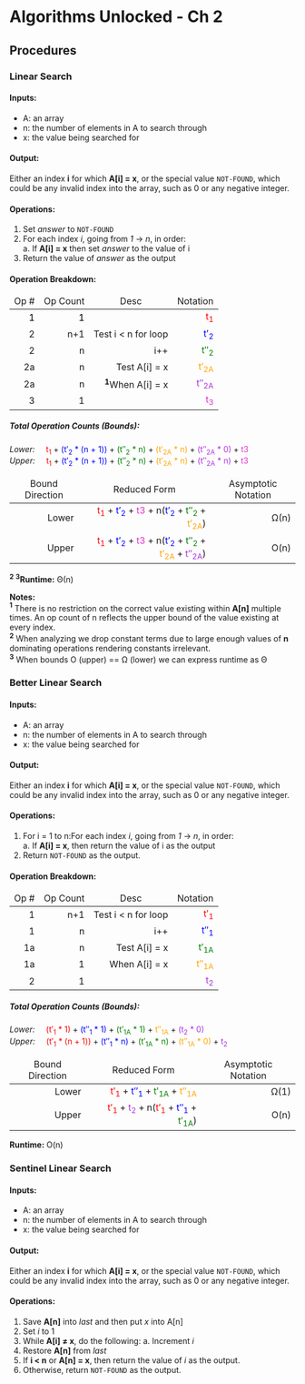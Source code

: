 # Algorithms Unlocked - Ch 2

## Procedures

### Linear Search
#### Inputs:
* A: an array
* n: the number of elements in A to search through
* x: the value being searched for

#### Output: 
Either an index **i**  for which **A\[i\] = x**, or the special value `NOT-FOUND`, which could be any invalid index into the array, such as 0 or any negative integer.

#### Operations:
1. Set *answer* to `NOT-FOUND`
2. For each index *i*, going from *1* &rarr; *n*, in order:  
   a. If **A\[i] = x** then set *answer* to the value of i  
3. Return the value of *answer* as the output

#### Operation Breakdown:
<table>
<thead><tr style="text-align: center"><td>Op #</td><td>Op Count</td><td>Desc</td><td>Notation</td></tr></thead>
<tbody> 
<tr style="text-align: right; color: #000;"><td>1</td><td>1</td><td></td><td style="color: red">t<sub>1</sub></td></tr>
<tr style="text-align: right"><td>2</td><td>n+1</td><td>Test i &lt; n for loop</td><td style="color: blue">t&prime;<sub>2</sub></td></tr>
<tr style="text-align: right"><td>2</td><td>n</td><td>i++</td><td style="color: green">t&Prime;<sub>2</sub></td></tr>
<tr style="text-align: right"><td>2a</td><td>n</td><td>Test A[i] = x</td><td style="color: orange">t&prime;<sub>2A</sub></td></tr>
<tr style="text-align: right"><td>2a</td><td>n</td><td><b><sup>1</sup></b>When A[i] = x</td><td style="color: #AC31DD">t&Prime;<sub>2A</sub></td></tr>
<tr style="text-align: right"><td>3</td><td>1</td><td></td><td style="color: #DD32CE">t<sub>3</sub></td></tr>
</tbody>
</table>


##### Total Operation Counts (Bounds):
*Lower:*&nbsp;&nbsp;&nbsp;&nbsp; <span style="color: red">t<sub>1</sub></span> + <span style="color: blue">(t&prime;<sub>2</sub> * (n + 1))</span> + <span style="color: green">(t&Prime;<sub>2</sub> * n)</span> + <span style="color: orange">(t&prime;<sub>2A</sub> * n)</span> + <span style="color: #AC31DD">(t&Prime;<sub>2A</sub> * 0)</span> + <span style="color:#DD32CE">t3</span>  
*Upper:*&nbsp;&nbsp;&nbsp;&nbsp; <span style="color: red">t<sub>1</sub></span> + <span style="color: blue">(t&prime;<sub>2</sub> * (n + 1))</span> + <span style="color: green">(t&Prime;<sub>2</sub> * n)</span> + <span style="color: orange">(t&prime;<sub>2A</sub> * n)</span> + <span style="color: #AC31DD">(t&Prime;<sub>2A</sub> * n)</span> + <span style="color:#DD32CE">t3</span>  


<table>
<thead><tr style="text-align: center"><td>Bound Direction</td><td>Reduced Form</td><td>Asymptotic Notation</td></tr></thead>
<tbody>
<tr style="text-align: right"><td>Lower</td><td><span style="color: red">t<sub>1</sub></span> + <span style="color: blue">t&prime;<sub>2</sub></span> + <span style="color:#DD32CE">t3</span> + n(<span style="color: blue">t&prime;<sub>2</sub></span> + <span style="color: green">t&Prime;<sub>2</sub></span> + <span style="color: orange">t&prime;<sub>2A</sub></span>)</td><td>&Omega;(n)</td></tr>
<tr style="text-align: right"><td>Upper</td><td><span style="color: red">t<sub>1</sub></span> + <span style="color: blue">t&prime;<sub>2</sub></span> + <span style="color:#DD32CE">t3</span> + n(<span style="color: blue">t&prime;<sub>2</sub></span> + <span style="color: green">t&Prime;<sub>2</sub></span> + <span style="color: orange">t&prime;<sub>2A</sub></span> + <span style="color: #AC31DD">t&Prime;<sub>2A</sub></span>)</td><td>O(n)</td></tr>
</tbody>
</table>

**<b><sup>2</sup></b> <b><sup>3</sup></b>Runtime:** &Theta;(n) 

**Notes:**  
**<sup>1</sup>** There is no restriction on the correct value existing within **A\[n]** multiple times. An op count of n reflects the upper bound of the value existing at every index.   
**<sup>2</sup>** When analyzing we drop constant terms due to large enough values of **n** dominating operations rendering constants irrelevant.   
**<sup>3</sup>** When bounds O (upper) == &Omega; (lower) we can express runtime as &Theta;

### Better Linear Search
#### Inputs:
* A: an array
* n: the number of elements in A to search through
* x: the value being searched for

#### Output: 
Either an index **i**  for which **A\[i\] = x**, or the special value `NOT-FOUND`, which could be any invalid index into the array, such as 0 or any negative integer.

#### Operations:
1. For i = 1 to n:For each index *i*, going from *1* &rarr; *n*, in order:  
   a. If **A\[i] = x**, then return the value of i as the output
2. Return `NOT-FOUND` as the output.

#### Operation Breakdown:
<table>
<thead><tr style="text-align: center"><td>Op #</td><td>Op Count</td><td>Desc</td><td>Notation</td></tr></thead>
<tbody> 
<tr style="text-align: right"><td>1</td><td>n+1</td><td>Test i &lt; n for loop</td><td style="color: red">t&prime;<sub>1</sub></td></tr>
<tr style="text-align: right"><td>1</td><td>n</td><td>i++</td><td style="color: blue">t&Prime;<sub>1</sub></td></tr>
<tr style="text-align: right"><td>1a</td><td>n</td><td>Test A[i] = x</td><td style="color: green">t&prime;<sub>1A</sub></td></tr>
<tr style="text-align: right"><td>1a</td><td>1</td><td>When A[i] = x</td><td style="color: orange">t&Prime;<sub>1A</sub></td></tr>
<tr style="text-align: right"><td>2</td><td>1</td><td></td><td style="color: #AC31DD">t<sub>2</sub></td></tr>
</tbody>
</table>

##### Total Operation Counts (Bounds):
*Lower:*&nbsp;&nbsp;&nbsp;&nbsp; <span style="color: red">(t&prime;<sub>1</sub> * 1)</span> + <span style="color: blue">(t&Prime;<sub>1</sub> * 1)</span> + <span style="color: green">(t&prime;<sub>1A</sub> * 1)</span> + <span style="color: orange">t&Prime;<sub>1A</sub></span> + <span style="color: #AC31DD">(t<sub>2</sub> * 0)</span>  
*Upper:*&nbsp;&nbsp;&nbsp;&nbsp; <span style="color: red">(t&prime;<sub>1</sub> * (n + 1))</span> + <span style="color: blue">(t&Prime;<sub>1</sub> * n)</span> + <span style="color: green">(t&prime;<sub>1A</sub> * n)</span> + <span style="color: orange">(t&Prime;<sub>1A</sub> * 0)</span> + <span style="color: #AC31DD">t<sub>2</sub></span>  

<table>
<thead><tr style="text-align: center"><td>Bound Direction</td><td>Reduced Form</td><td>Asymptotic Notation</td></tr></thead>
<tbody>
<tr style="text-align: right"><td>Lower</td><td><span style="color: red">t&prime;<sub>1</sub></span> + <span style="color: blue">t&Prime;<sub>1</sub></span> + <span style="color: green">t&prime;<sub>1A</sub></span> + <span style="color: orange">t&Prime;<sub>1A</sub></span></span></td><td>&Omega;(1)</td></tr>
<tr style="text-align: right"><td>Upper</td><td><span style="color: red">t&prime;<sub>1</sub></span> + <span style="color: #AC31DD">t<sub>2</sub></span> + n(<span style="color: red">t&prime;<sub>1</sub></span> + <span style="color: blue">t&Prime;<sub>1</sub></span> + <span style="color: green">t&prime;<sub>1A</sub></span>)</td><td>O(n)</td></tr>
</tbody>
</table>

**Runtime:** O(n) 

### Sentinel Linear Search
#### Inputs:
* A: an array
* n: the number of elements in A to search through
* x: the value being searched for

#### Output: 
Either an index **i**  for which **A\[i\] = x**, or the special value `NOT-FOUND`, which could be any invalid index into the array, such as 0 or any negative integer.

#### Operations:
1. Save **A\[n]** into *last* and then put *x* into A\[n]
2. Set *i* to 1
3. While **A\[i] &ne; x**, do the following:
  a. Increment *i*
4. Restore **A\[n]** from *last*
5. If **i < n** or **A\[n] = x**, then return the value of *i* as the output.
6. Otherwise, return `NOT-FOUND` as the output.
